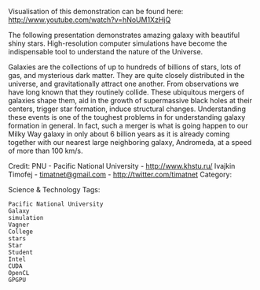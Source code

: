 Visualisation of this demonstration can be found here: http://www.youtube.com/watch?v=hNoUM1XzHjQ

The following presentation demonstrates amazing galaxy with beautiful shiny stars.
High-resolution computer simulations have become the indispensable tool to understand the nature of the Universe.

Galaxies are the collections of up to hundreds of billions of stars, lots of gas, and mysterious dark matter. They are quite closely distributed in the universe, and gravitationally attract one another. From observations we have long known that they routinely collide. These ubiquitous mergers of galaxies shape them, aid in the growth of supermassive black holes at their centers, trigger star formation, induce structural changes. Understanding these events is one of the toughest problems in for understanding galaxy formation in general. In fact, such a merger is what is going happen to our Milky Way galaxy in only about 6 billion years as it is already coming together with our nearest large neighboring galaxy, Andromeda, at a speed of more than 100 km/s.

Credit:
PNU - Pacific National University - http://www.khstu.ru/
Ivajkin Timofej - timatnet@gmail.com - http://twitter.com/timatnet
Category:

Science & Technology
Tags:

    Pacific National University
    Galaxy
    simulation
    Vagner
    College
    stars
    Star
    Student
    Intel
    CUDA
    OpenCL
    GPGPU
